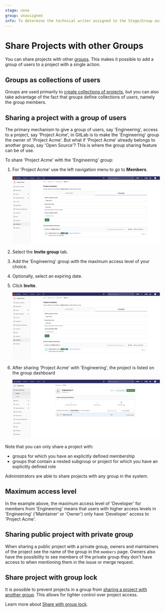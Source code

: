 ```yaml
---
stage: none
group: unassigned
info: To determine the technical writer assigned to the Stage/Group associated with this page, see https://about.gitlab.com/handbook/engineering/ux/technical-writing/#assignments
---
```


# Share Projects with other Groups

You can share projects with other [groups](../../group/index.md). This makes it
possible to add a group of users to a project with a single action.

## Groups as collections of users

Groups are used primarily to [create collections of projects](../../group/index.md), but you can also
take advantage of the fact that groups define collections of _users_, namely the group
members.

## Sharing a project with a group of users

The primary mechanism to give a group of users, say 'Engineering', access to a project,
say 'Project Acme', in GitLab is to make the 'Engineering' group the owner of 'Project
Acme'. But what if 'Project Acme' already belongs to another group, say 'Open Source'?
This is where the group sharing feature can be of use.

To share 'Project Acme' with the 'Engineering' group:

1. For 'Project Acme' use the left navigation menu to go to **Members**.

   ![share project with groups](img/share_project_with_groups_tab_v13_6.png)

1. Select the **Invite group** tab.
1. Add the 'Engineering' group with the maximum access level of your choice.
1. Optionally, select an expiring date.
1. Click **Invite**.

   ![share project with groups tab](img/share_project_with_groups_tab_v13_6.png)

1. After sharing 'Project Acme' with 'Engineering', the project is listed
   on the group dashboard

   !['Project Acme' is listed as a shared project for 'Engineering'](img/other_group_sees_shared_project_v13_6.png)

Note that you can only share a project with:

- groups for which you have an explicitly defined membership
- groups that contain a nested subgroup or project for which you have an explicitly defined role

Administrators are able to share projects with any group in the system.

## Maximum access level

In the example above, the maximum access level of 'Developer' for members from 'Engineering' means that users with higher access levels in 'Engineering' ('Maintainer' or 'Owner') only have 'Developer' access to 'Project Acme'.

## Sharing public project with private group

When sharing a public project with a private group, owners and maintainers of the project see the name of the group in the `members` page. Owners also have the possibility to see members of the private group they don't have access to when mentioning them in the issue or merge request.

## Share project with group lock

It is possible to prevent projects in a group from [sharing
a project with another group](../members/share_project_with_groups.md).
This allows for tighter control over project access.

Learn more about [Share with group lock](../../group/index.md#share-with-group-lock).
